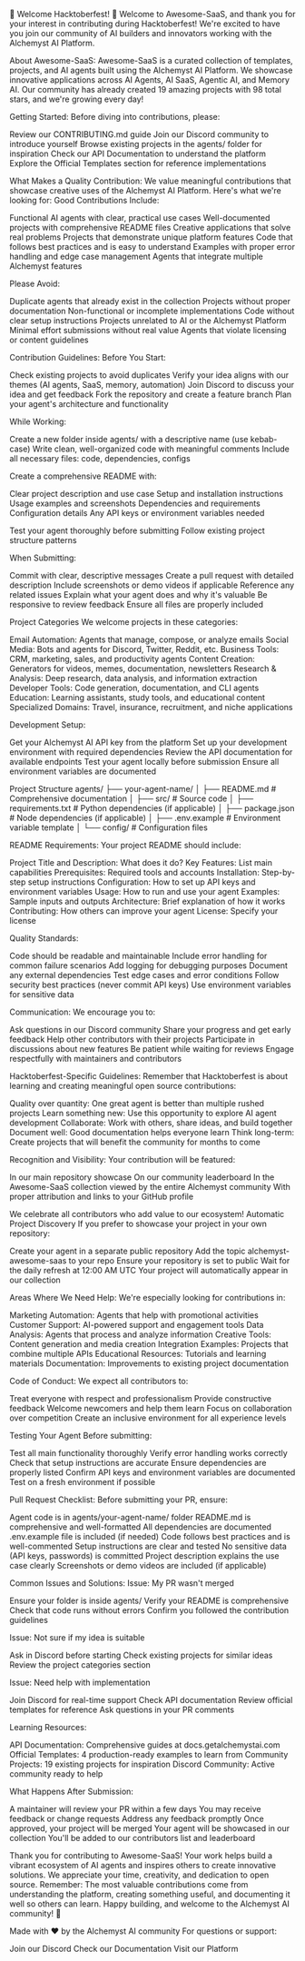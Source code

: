 🎃 Welcome Hacktoberfest! 🎃
Welcome to Awesome-SaaS, and thank you for your interest in contributing during Hacktoberfest! We're excited to have you join our community of AI builders and innovators working with the Alchemyst AI Platform.

About Awesome-SaaS:
Awesome-SaaS is a curated collection of templates, projects, and AI agents built using the Alchemyst AI Platform. We showcase innovative applications across AI Agents, AI SaaS, Agentic AI, and Memory AI. Our community has already created 19 amazing projects with 98 total stars, and we're growing every day!

Getting Started:
Before diving into contributions, please:

Review our CONTRIBUTING.md guide
Join our Discord community to introduce yourself
Browse existing projects in the agents/ folder for inspiration
Check our API Documentation to understand the platform
Explore the Official Templates section for reference implementations

What Makes a Quality Contribution:
We value meaningful contributions that showcase creative uses of the Alchemyst AI Platform. Here's what we're looking for:
Good Contributions Include:

Functional AI agents with clear, practical use cases
Well-documented projects with comprehensive README files
Creative applications that solve real problems
Projects that demonstrate unique platform features
Code that follows best practices and is easy to understand
Examples with proper error handling and edge case management
Agents that integrate multiple Alchemyst features

Please Avoid:

Duplicate agents that already exist in the collection
Projects without proper documentation
Non-functional or incomplete implementations
Code without clear setup instructions
Projects unrelated to AI or the Alchemyst Platform
Minimal effort submissions without real value
Agents that violate licensing or content guidelines

Contribution Guidelines:
Before You Start:

Check existing projects to avoid duplicates
Verify your idea aligns with our themes (AI agents, SaaS, memory, automation)
Join Discord to discuss your idea and get feedback
Fork the repository and create a feature branch
Plan your agent's architecture and functionality

While Working:

Create a new folder inside agents/ with a descriptive name (use kebab-case)
Write clean, well-organized code with meaningful comments
Include all necessary files: code, dependencies, configs

Create a comprehensive README with:

Clear project description and use case
Setup and installation instructions
Usage examples and screenshots
Dependencies and requirements
Configuration details
Any API keys or environment variables needed


Test your agent thoroughly before submitting
Follow existing project structure patterns

When Submitting:

Commit with clear, descriptive messages
Create a pull request with detailed description
Include screenshots or demo videos if applicable
Reference any related issues
Explain what your agent does and why it's valuable
Be responsive to review feedback
Ensure all files are properly included

Project Categories
We welcome projects in these categories:

Email Automation: Agents that manage, compose, or analyze emails
Social Media: Bots and agents for Discord, Twitter, Reddit, etc.
Business Tools: CRM, marketing, sales, and productivity agents
Content Creation: Generators for videos, memes, documentation, newsletters
Research & Analysis: Deep research, data analysis, and information extraction
Developer Tools: Code generation, documentation, and CLI agents
Education: Learning assistants, study tools, and educational content
Specialized Domains: Travel, insurance, recruitment, and niche applications

Development Setup:

Get your Alchemyst AI API key from the platform
Set up your development environment with required dependencies
Review the API documentation for available endpoints
Test your agent locally before submission
Ensure all environment variables are documented

Project Structure
agents/
├── your-agent-name/
│   ├── README.md           # Comprehensive documentation
│   ├── src/                # Source code
│   ├── requirements.txt    # Python dependencies (if applicable)
│   ├── package.json        # Node dependencies (if applicable)
│   ├── .env.example        # Environment variable template
│   └── config/             # Configuration files

README Requirements:
Your project README should include:

Project Title and Description: What does it do?
Key Features: List main capabilities
Prerequisites: Required tools and accounts
Installation: Step-by-step setup instructions
Configuration: How to set up API keys and environment variables
Usage: How to run and use your agent
Examples: Sample inputs and outputs
Architecture: Brief explanation of how it works
Contributing: How others can improve your agent
License: Specify your license

Quality Standards:

Code should be readable and maintainable
Include error handling for common failure scenarios
Add logging for debugging purposes
Document any external dependencies
Test edge cases and error conditions
Follow security best practices (never commit API keys)
Use environment variables for sensitive data

Communication:
We encourage you to:

Ask questions in our Discord community
Share your progress and get early feedback
Help other contributors with their projects
Participate in discussions about new features
Be patient while waiting for reviews
Engage respectfully with maintainers and contributors

Hacktoberfest-Specific Guidelines:
Remember that Hacktoberfest is about learning and creating meaningful open source contributions:

Quality over quantity: One great agent is better than multiple rushed projects
Learn something new: Use this opportunity to explore AI agent development
Collaborate: Work with others, share ideas, and build together
Document well: Good documentation helps everyone learn
Think long-term: Create projects that will benefit the community for months to come

Recognition and Visibility:
Your contribution will be featured:

In our main repository showcase
On our community leaderboard
In the Awesome-SaaS collection viewed by the entire Alchemyst community
With proper attribution and links to your GitHub profile

We celebrate all contributors who add value to our ecosystem!
Automatic Project Discovery
If you prefer to showcase your project in your own repository:

Create your agent in a separate public repository
Add the topic alchemyst-awesome-saas to your repo
Ensure your repository is set to public
Wait for the daily refresh at 12:00 AM UTC
Your project will automatically appear in our collection

Areas Where We Need Help:
We're especially looking for contributions in:

Marketing Automation: Agents that help with promotional activities
Customer Support: AI-powered support and engagement tools
Data Analysis: Agents that process and analyze information
Creative Tools: Content generation and media creation
Integration Examples: Projects that combine multiple APIs
Educational Resources: Tutorials and learning materials
Documentation: Improvements to existing project documentation

Code of Conduct:
We expect all contributors to:

Treat everyone with respect and professionalism
Provide constructive feedback
Welcome newcomers and help them learn
Focus on collaboration over competition
Create an inclusive environment for all experience levels

Testing Your Agent
Before submitting:

Test all main functionality thoroughly
Verify error handling works correctly
Check that setup instructions are accurate
Ensure dependencies are properly listed
Confirm API keys and environment variables are documented
Test on a fresh environment if possible

Pull Request Checklist:
Before submitting your PR, ensure:

 Agent code is in agents/your-agent-name/ folder
 README.md is comprehensive and well-formatted
 All dependencies are documented
 .env.example file is included (if needed)
 Code follows best practices and is well-commented
 Setup instructions are clear and tested
 No sensitive data (API keys, passwords) is committed
 Project description explains the use case clearly
 Screenshots or demo videos are included (if applicable)

Common Issues and Solutions:
Issue: My PR wasn't merged

Ensure your folder is inside agents/
Verify your README is comprehensive
Check that code runs without errors
Confirm you followed the contribution guidelines

Issue: Not sure if my idea is suitable

Ask in Discord before starting
Check existing projects for similar ideas
Review the project categories section

Issue: Need help with implementation

Join Discord for real-time support
Check API documentation
Review official templates for reference
Ask questions in your PR comments

Learning Resources:

API Documentation: Comprehensive guides at docs.getalchemystai.com
Official Templates: 4 production-ready examples to learn from
Community Projects: 19 existing projects for inspiration
Discord Community: Active community ready to help

What Happens After Submission:

A maintainer will review your PR within a few days
You may receive feedback or change requests
Address any feedback promptly
Once approved, your project will be merged
Your agent will be showcased in our collection
You'll be added to our contributors list and leaderboard


Thank you for contributing to Awesome-SaaS! Your work helps build a vibrant ecosystem of AI agents and inspires others to create innovative solutions. We appreciate your time, creativity, and dedication to open source.
Remember: The most valuable contributions come from understanding the platform, creating something useful, and documenting it well so others can learn.
Happy building, and welcome to the Alchemyst AI community! 🚀

Made with ❤️ by the Alchemyst AI community
For questions or support:

Join our Discord
Check our Documentation
Visit our Platform

